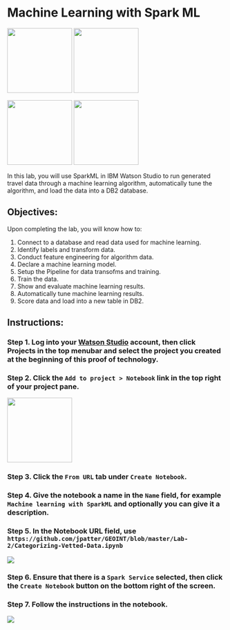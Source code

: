 # Machine Learning with Spark ML

[<img src="https://raw.githubusercontent.com/Davin-IBM/Proof-of-Technology/master/DSX/images/DSX.png" height="150"/>](http://datascience.ibm.com/) [<img src="https://github.com/jpatter/LMCO/blob/master/Lab-1/images/DB2Warehouse.png" height="150"/>](https://www.ibm.com/analytics/us/en/technology/cloud-data-services/dashdb/)

[<img src="https://raw.githubusercontent.com/Davin-IBM/Proof-of-Technology/master/DSX/images/jupyter.png" height="150"/>](http://jupyter.org/index.html) [<img src="https://raw.githubusercontent.com/Davin-IBM/Proof-of-Technology/master/DSX/images/spark.png" height="150"/>](http://spark.apache.org/)

In this lab, you will use SparkML in IBM Watson Studio to run generated travel data through a machine learning algorithm, automatically tune the algorithm, and load the data into a DB2 database.

## Objectives:
Upon completing the lab, you will know how to:


1. Connect to a database and read data used for machine learning.
2. Identify labels and transform data.
3. Conduct feature engineering for algorithm data.
4. Declare a machine learning model.
5. Setup the Pipeline for data transofms and training.
6. Train the data.
7. Show and evaluate machine learning results.
8. Automatically tune machine learning results.
9. Score data and load  into a new table in DB2.

## Instructions:

### Step 1.  Log into your [Watson Studio](http://datascience.ibm.com/) account, then click Projects in the top menubar and select the project you created at the beginning of this proof of technology.

### Step 2.  Click the `Add to project > Notebook` link in the top right of your project pane.
<img src="https://raw.githubusercontent.com/jpatter/DSX/master/Lab-1/images/DSX-add-notebook.png" height="150"/>

### Step 3.  Click the `From URL` tab under `Create Notebook`.

### Step 4.  Give the notebook a name in the `Name` field, for example `Machine learning with SparkML` and optionally you can give it a description.

### Step 5.  In the Notebook URL field, use `https://github.com/jpatter/GEOINT/blob/master/Lab-2/Categorizing-Vetted-Data.ipynb`

<img src="https://github.com/bleonardb3/DSX/blob/master/Lab-2/images/Lab2ReadmeNewNotebook.png"/>

### Step 6.  Ensure that there is a `Spark Service` selected, then click the `Create Notebook` button on the bottom right of the screen.

### Step 7.  Follow the instructions in the notebook.

<img src="https://raw.githubusercontent.com/jpatter/Proof-of-Technology/master/DSX/images/lab2-notebook.png"/>

